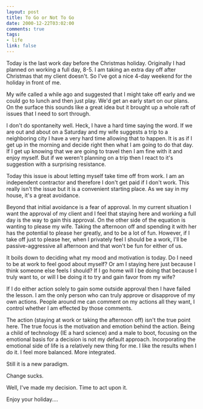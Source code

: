 ```yaml
--- 
layout: post
title: To Go or Not To Go
date: 2000-12-22T03:02:00
comments: true
tags:
- life
link: false
---
```

Today is the last work day before the Christmas holiday. Originally I had planned on working a full day, 8-5.          I am taking an extra day off after Christmas that my client doesn't. So I've got a nice 4-day weekend for the          holiday in front of me.

My wife called a while ago and suggested that I might take off early and we could go to lunch and then just          play. We'd get an early start on our plans. On the surface this sounds like a great idea but it brought up a          whole raft of issues that I need to sort through.

I don't do spontaneity well. Heck, I have a hard time saying the word. If we are out and about on a Saturday          and my wife suggests a trip to a neighboring city I have a very hard time allowing that to happen. It is as if          I get up in the morning and decide right then what I am going to do that day. If I get up knowing that we are          going to travel then I am fine with it and enjoy myself. But if we weren't planning on a trip then I react to          it's suggestion with a surprising resistance.

Today this issue is about letting myself take time off from work. I am an independent contractor and therefore          I don't get paid if I don't work. This really isn't the issue but it is a convenient starting place. As we say          in my house, it's a great avoidance.

Beyond that initial avoidance is a fear of approval. In my current situation I want the approval of my client          and I feel that staying here and working a full day is the way to gain this approval. On the other side of the          equation is wanting to please my wife. Taking the afternoon off and spending it with her has the potential to          please her greatly, and to be a lot of fun. However, if I take off just to please her, when I privately feel I          should be a work, I'll be passive-aggressive all afternoon and that won't be fun for either of us.

It boils down to deciding what my mood and motivation is today. Do I need to be at work to feel good about          myself? Or am I staying here just because I think someone else feels I should? If I go home will I be doing          that because I truly want to, or will I be doing it to try and gain favor from my wife?

If I do either action solely to gain some outside approval then I have failed the lesson. I am the only person          who can truly approve or disapprove of my own actions. People around me can comment on my actions all they want,          I control whether I am effected by those comments.

The action (staying at work or taking the afternoon off) isn't the true point here. The true focus is the          motivation and emotion behind the action. Being a child of technology (IE a hard science) and a male to boot,          focusing on the emotional basis for a decision is not my default approach. Incorporating the emotional side of          life is a relatively new thing for me. I like the results when I do it. I feel more balanced. More integrated.

Still it is a new paradigm.

Change sucks.

Well, I've made my decision. Time to act upon it.

Enjoy your holiday....
